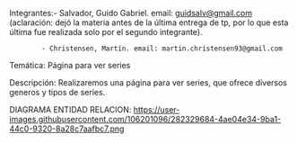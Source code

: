 Integrantes:- Salvador, Guido Gabriel. email: guidsalv@gmail.com  (aclaración: dejó la materia antes de la última 
              entrega de tp, por lo que esta última fue realizada solo por el segundo integrante).
           
            - Christensen, Martín. email: martin.christensen93@gmail.com

Temática: Página para ver series

Descripción: Realizaremos una página para ver series, que ofrece diversos generos y tipos de series.



DIAGRAMA ENTIDAD RELACION:
https://user-images.githubusercontent.com/106201096/282329684-4ae04e34-9ba1-44c0-9320-8a28c7aafbc7.png

